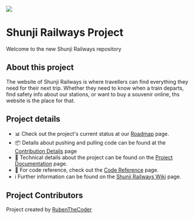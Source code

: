 ![](https://github.com/RubenTheCoder/Shunji-Railways/assets/130549492/cd254af5-d717-4145-851a-9f851abc20e2)

# Shunji Railways Project
Welcome to the new Shunji Railways repository

## About this project
The website of Shunji Railways is where travellers can find everything they need for their next trip. Whether they need to know when a train departs, find safety info about our stations, or want to buy a souvenir online, ths website is the place for that.

## Project details
- 📊 Check out the project's current status at our [Roadmap](https://github.com/RubenTheCoder/Shunji-Railways/wiki/Roadmap) page.
- 📦 Details about pushing and pulling code can be found at the [Contribution Details](https://github.com/RubenTheCoder/Shunji-Railways/wiki/Contribution-Details) page
- 🔧 Technical details about the project can be found on the [Project Documentation](https://github.com/RubenTheCoder/Shunji-Railways/wiki/Project-Documentation) page.
- 📖 For code reference, check out the [Code Reference](https://github.com/RubenTheCoder/Shunji-Railways/wiki/Code-Reference) page.
- ℹ️ Further information can be found on the [Shunji Railways Wiki](https://github.com/RubenTheCoder/Shunji-Railways/wiki) page.

## Project Contributors
Project created by [RubenTheCoder](https://github.com/RubenTheCoder)
